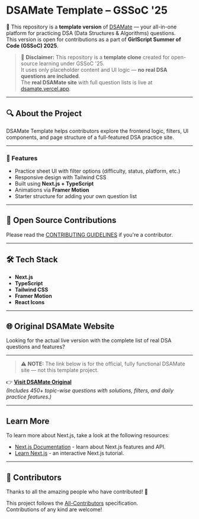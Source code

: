 # DSAMate Template – GSSoC '25

🚀 This repository is a **template version** of [DSAMate](https://dsamate.vercel.app) — your all-in-one platform for practicing DSA (Data Structures & Algorithms) questions.  
This version is open for contributions as a part of **GirlScript Summer of Code (GSSoC) 2025**.

> 🚧 **Disclaimer:** This repository is a **template clone** created for open-source learning under GSSoC '25.  
> It uses only placeholder content and UI logic — **no real DSA questions are included**.  
> The **real DSAMate site** with full question lists is live at [dsamate.vercel.app](https://dsamate.vercel.app).



---

## 🔍 About the Project

DSAMate Template helps contributors explore the frontend logic, filters, UI components, and page structure of a full-featured DSA practice site.

---

### 🌟 Features

- Practice sheet UI with filter options (difficulty, status, platform, etc.)
- Responsive design with Tailwind CSS
- Built using **Next.js + TypeScript**
- Animations via **Framer Motion**
- Starter structure for adding your own question list

---

## 🚀 Open Source Contributions

Please read the [CONTRIBUTING GUIDELINES](CONTRIBUTING.md) if you're a contributor.

---

## 🛠️ Tech Stack

- **Next.js**  
- **TypeScript**
- **Tailwind CSS**
- **Framer Motion**
- **React Icons**
---




## 🌐 Original DSAMate Website

Looking for the actual live version with the complete list of real DSA questions and features?

---
> ⚠️ **NOTE:** The link below is for the official, fully functional DSAMate site — not this template project.


👉 [**Visit DSAMate Original**](https://dsamate.vercel.app)  
_(Includes 450+ topic-wise questions with solutions, filters, and daily practice features.)_

---
## Learn More

To learn more about Next.js, take a look at the following resources:

- [Next.js Documentation](https://nextjs.org/docs) - learn about Next.js features and API.
- [Learn Next.js](https://nextjs.org/learn) - an interactive Next.js tutorial.
---

## 👥 Contributors

Thanks to all the amazing people who have contributed! 💖

<!-- ALL-CONTRIBUTORS-LIST:START - Do not remove or modify this section -->
<!-- ALL-CONTRIBUTORS-LIST:END -->

This project follows the [All-Contributors](https://allcontributors.org) specification.  
Contributions of any kind are welcome!


